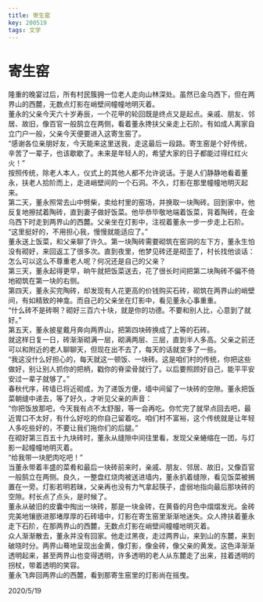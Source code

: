 ```yaml
---
title: 寄生窑
key: 200519
tags: 文学
---
```


# 寄生窑

隆重的晚宴过后，所有村民簇拥一位老人走向山林深处。虽然已金乌西下，但在两界山的西麓，无数点灯影在峭壁间幢幢地明灭着。  
董永的父亲今天六十岁寿辰，一个花甲的轮回既是终点又是起点。亲戚、朋友、邻居、故旧，像百官一般鹄立在两侧，看着董永搀扶父亲走上石阶。有如成人离家自立门户一般，父亲今天便要进入这寄生窑了。  
“感谢各位亲朋好友，今天能来这里送我，走这最后一段路。寄生窑是个好传统，辛苦了一辈子，也该歇歇了。未来是年轻人的，希望大家的日子都能过得红红火火！”  
按照传统，除老人本人，仪式上的其他人都不允许说话。于是人们静静地看着董永，扶老人拾阶而上，走进峭壁间的一个石洞。不久，灯影在那里幢幢地明灭起来。  
第二天，董永照常去山中劈柴，卖给村里的窑场，并换取一块陶砖。回到家中，他反复地擦拭着陶砖，直到妻子做好饭菜。他毕恭毕敬地端着饭菜，背着陶砖，在金乌西下时走到两界山的西麓。父亲坐在灯影中，注视着董永一步一步走上石阶。  
“这里挺好的，不用担心我，慢慢就能适应了。”  
董永送上饭菜，和父亲聊了许久。第一块陶砖需要砌筑在窑洞的左下方，董永生怕没有砌好，来回返工了很多次。直到夜里，他梦见砖还是砌歪了，村长找他谈话：怎么可以这么不尊重老人呢？何况还是自己的父亲？  
第三天，董永起得更早，晌午就把饭菜送去，花了很长时间把第二块陶砖不偏不倚地砌筑在第一块的右侧。  
第四天，董永买完陶砖，却发现有人花更高的价钱购买石砖，砌筑在两界山的峭壁间，有如精致的神龛。而自己的父亲坐在灯影中，看见董永心事重重。  
“什么砖不是砖啊？砌好三百六十块，就是你的功德。不要和别人比，心意到了就好。”  
第五天，董永披星戴月奔向两界山，把第四块砖换成了上等的石砖。  
就这样日复一日，砖渐渐砌满一层，砌满两层、三层，直到半人多高。父亲之前还可以和附近的老人聊聊天，但现在出不去了，每天的话就变多了一些。  
“我这没什么好担心的，每天就这一顿饭、一块砖。这是咱们村的传统，你把这些做好，别让别人抓你的把柄，戳你的脊梁骨就行了。以后要照顾好自己，能平平安安过一辈子就够了。”  
春秋代序，砖墙已将近砌成，为了递饭方便，墙中间留了一块砖的空隙。董永把饭菜朝缝中递去，等了好久，才听见父亲的声音：  
“你把饭放那吧，今天我有点不太舒服，等一会再吃。你忙完了就早点回去吧，最近胃口不太好，有什么好吃的你自己留着吃。咱们村不富裕，这个传统就是让年轻人多吃些好的，不要让我们拖你们的后腿。”  
在砌好第三百五十九块砖时，董永从缝隙中间往里看，发现父亲蜷缩在一团，与灯影一起幢幢地明灭着。  
“给我带一块肥肉吃吧！”  
当董永带着丰盛的菜肴和最后一块砖前来时，亲戚、朋友、邻居、故旧，又像百官一般鹄立在两侧。良久，一整盘红烧肉被送进墙内，董永扒着缝隙，看见饭菜被搁置在一旁。灯影若明若昧，父亲再也没有力气拿起筷子，虚弱地指向最后那块砖的空隙。村长点了点头，是时候了。  
董永从破旧的皮囊中掏出一块砖，那是一块金砖，在黄昏的月色中熠熠发光。金砖完美地镶嵌进那堵厚厚的石砖墙中，灯影在寄生窑里渐渐地迷失。众人搀扶着董永走下石阶，在那两界山的西麓，无数点灯影在峭壁间幢幢地明灭着。  
众人渐渐散去，董永并没有回家。他走过黑夜，走过两界山，来到山的东麓，来到破晓时分。两界山蓦地呈现出金黄，像灯影，像金砖，像父亲的黄发。这色泽渐渐透明起来，甚至两界山也变得透明，许多透明的老人从东麓走了出来，拄着透明的拐杖，带着透明的笑容。  
董永飞奔回两界山的西麓，看到那寄生窑里的灯影尚在摇曳。  

2020/5/19  
